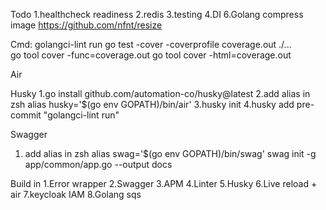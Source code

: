 Todo
1.healthcheck readiness
2.redis
3.testing
4.DI
6.Golang compress image https://github.com/nfnt/resize

Cmd:
golangci-lint run
go test -cover -coverprofile coverage.out ./...    
go tool cover -func=coverage.out
go tool cover -html=coverage.out

Air

Husky
1.go install github.com/automation-co/husky@latest
2.add alias in zsh alias husky='$(go env GOPATH)/bin/air'
3.husky init
4.husky add pre-commit "golangci-lint run"

Swagger
1. add alias in zsh alias swag='$(go env GOPATH)/bin/swag'
swag init -g app/common/app.go --output docs

Build in
1.Error wrapper
2.Swagger
3.APM
4.Linter
5.Husky
6.Live reload + air
7.keycloak IAM
8.Golang sqs